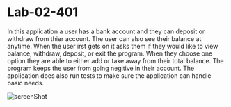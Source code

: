 # Lab-02-401

In this application a user has a bank account and they can deposit or withdraw from thier account. The user can also see their balance at anytime. When the user irst gets on it asks them if they would like to view balance, withdraw, deposit, or exit the program. When they choose one option they are able to either add or take away from their total balance. The program keeps the user from going negitive in their account. The application does also run tests to make sure the application can handle basic needs.

![screenShot](./assets/screenShotLabTwo)